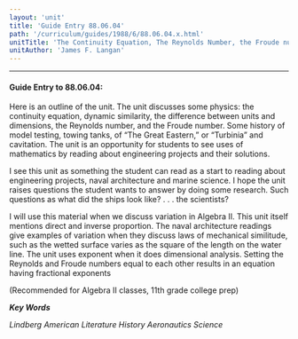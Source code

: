 ```yaml
---
layout: 'unit'
title: 'Guide Entry 88.06.04'
path: '/curriculum/guides/1988/6/88.06.04.x.html'
unitTitle: 'The Continuity Equation, The Reynolds Number, the Froude number'
unitAuthor: 'James F. Langan'
---
```


<body>
<hr/>
 <h4>
  Guide Entry to 88.06.04:
 </h4>
 Here is an outline of the unit. The unit discusses some physics: the continuity equation, dynamic similarity, the difference between units and dimensions, the Reynolds number, and the Froude number. Some history of model testing, towing tanks, of “The Great Eastern,” or “Turbinia” and cavitation. The unit is an opportunity for students to see uses of mathematics by reading about engineering projects and their solutions.
 <p>
  I see this unit as something the student can read as a start to reading about engineering projects, naval architecture and marine science. I hope the unit raises questions the student wants to answer by doing some research. Such questions as what did the ships look like? . . . the scientists?
 </p>
 <p>
  I will use this material when we discuss variation in Algebra II. This unit itself mentions direct and inverse proportion. The naval architecture readings give examples of variation when they discuss laws of mechanical similitude, such as the wetted surface varies as the square of the length on the water line. The unit uses exponent when it does dimensional analysis. Setting the Reynolds and Froude numbers equal to each other results in an equation having fractional exponents
 </p>
 <p>
  (Recommended for Algebra II classes, 11th grade college prep)
 </p>
<p>
  <b>
   <i>
    Key Words
   </i>
  </b>
  <br/>
 </p>
 <p>
  <i>
   Lindberg American Literature History Aeronautics Science
  </i>
 </p>

</body>
